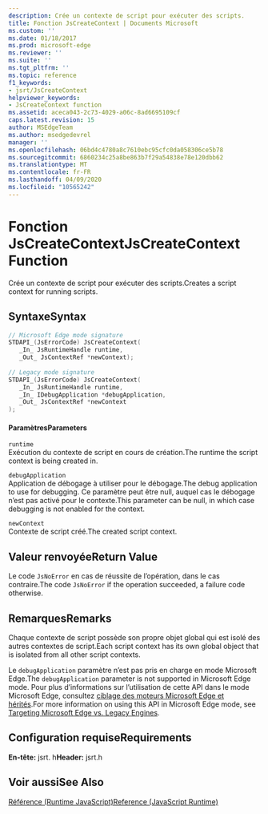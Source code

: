 ```yaml
---
description: Crée un contexte de script pour exécuter des scripts.
title: Fonction JsCreateContext | Documents Microsoft
ms.custom: ''
ms.date: 01/18/2017
ms.prod: microsoft-edge
ms.reviewer: ''
ms.suite: ''
ms.tgt_pltfrm: ''
ms.topic: reference
f1_keywords:
- jsrt/JsCreateContext
helpviewer_keywords:
- JsCreateContext function
ms.assetid: aceca043-2c73-4029-a06c-8ad6695109cf
caps.latest.revision: 15
author: MSEdgeTeam
ms.author: msedgedevrel
manager: ''
ms.openlocfilehash: 06bd4c4780a8c7610ebc95cfc0da058306ce5b78
ms.sourcegitcommit: 6860234c25a8be863b7f29a54838e78e120dbb62
ms.translationtype: MT
ms.contentlocale: fr-FR
ms.lasthandoff: 04/09/2020
ms.locfileid: "10565242"
---
```

# <span data-ttu-id="cfe9b-103">Fonction JsCreateContext</span><span class="sxs-lookup"><span data-stu-id="cfe9b-103">JsCreateContext Function</span></span>
<span data-ttu-id="cfe9b-104">Crée un contexte de script pour exécuter des scripts.</span><span class="sxs-lookup"><span data-stu-id="cfe9b-104">Creates a script context for running scripts.</span></span>  
  
## <span data-ttu-id="cfe9b-105">Syntaxe</span><span class="sxs-lookup"><span data-stu-id="cfe9b-105">Syntax</span></span>  
  
```cpp  
// Microsoft Edge mode signature  
STDAPI_(JsErrorCode) JsCreateContext(  
   _In_ JsRuntimeHandle runtime,  
   _Out_ JsContextRef *newContext);  
  
// Legacy mode signature  
STDAPI_(JsErrorCode) JsCreateContext(  
   _In_ JsRuntimeHandle runtime,  
   _In_ IDebugApplication *debugApplication,  
   _Out_ JsContextRef *newContext  
);  
```  
  
#### <span data-ttu-id="cfe9b-106">Paramètres</span><span class="sxs-lookup"><span data-stu-id="cfe9b-106">Parameters</span></span>  
 `runtime`  
 <span data-ttu-id="cfe9b-107">Exécution du contexte de script en cours de création.</span><span class="sxs-lookup"><span data-stu-id="cfe9b-107">The runtime the script context is being created in.</span></span>  
  
 `debugApplication`  
 <span data-ttu-id="cfe9b-108">Application de débogage à utiliser pour le débogage.</span><span class="sxs-lookup"><span data-stu-id="cfe9b-108">The debug application to use for debugging.</span></span> <span data-ttu-id="cfe9b-109">Ce paramètre peut être null, auquel cas le débogage n’est pas activé pour le contexte.</span><span class="sxs-lookup"><span data-stu-id="cfe9b-109">This parameter can be null, in which case debugging is not enabled for the context.</span></span>  
  
 `newContext`  
 <span data-ttu-id="cfe9b-110">Contexte de script créé.</span><span class="sxs-lookup"><span data-stu-id="cfe9b-110">The created script context.</span></span>  
  
## <span data-ttu-id="cfe9b-111">Valeur renvoyée</span><span class="sxs-lookup"><span data-stu-id="cfe9b-111">Return Value</span></span>  
 <span data-ttu-id="cfe9b-112">Le code `JsNoError` en cas de réussite de l’opération, dans le cas contraire.</span><span class="sxs-lookup"><span data-stu-id="cfe9b-112">The code `JsNoError` if the operation succeeded, a failure code otherwise.</span></span>  
  
## <span data-ttu-id="cfe9b-113">Remarques</span><span class="sxs-lookup"><span data-stu-id="cfe9b-113">Remarks</span></span>  
 <span data-ttu-id="cfe9b-114">Chaque contexte de script possède son propre objet global qui est isolé des autres contextes de script.</span><span class="sxs-lookup"><span data-stu-id="cfe9b-114">Each script context has its own global object that is isolated from all other script contexts.</span></span>  
  
 <span data-ttu-id="cfe9b-115">Le `debugApplication` paramètre n’est pas pris en charge en mode Microsoft Edge.</span><span class="sxs-lookup"><span data-stu-id="cfe9b-115">The `debugApplication` parameter is not supported in Microsoft Edge mode.</span></span> <span data-ttu-id="cfe9b-116">Pour plus d’informations sur l’utilisation de cette API dans le mode Microsoft Edge, consultez [ciblage des moteurs Microsoft Edge et hérités](../chakra-hosting/targeting-edge-vs-legacy-engines-in-jsrt-apis.md).</span><span class="sxs-lookup"><span data-stu-id="cfe9b-116">For more information on using this API in Microsoft Edge mode, see [Targeting Microsoft Edge vs. Legacy Engines](../chakra-hosting/targeting-edge-vs-legacy-engines-in-jsrt-apis.md).</span></span>  
  
## <span data-ttu-id="cfe9b-117">Configuration requise</span><span class="sxs-lookup"><span data-stu-id="cfe9b-117">Requirements</span></span>  
 <span data-ttu-id="cfe9b-118">**En-tête:** jsrt. h</span><span class="sxs-lookup"><span data-stu-id="cfe9b-118">**Header:** jsrt.h</span></span>  
  
## <span data-ttu-id="cfe9b-119">Voir aussi</span><span class="sxs-lookup"><span data-stu-id="cfe9b-119">See Also</span></span>  
 [<span data-ttu-id="cfe9b-120">Référence (Runtime JavaScript)</span><span class="sxs-lookup"><span data-stu-id="cfe9b-120">Reference (JavaScript Runtime)</span></span>](../chakra-hosting/reference-javascript-runtime.md)